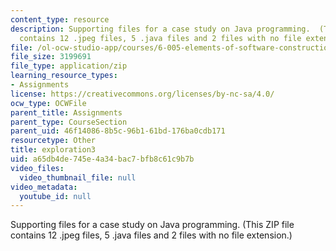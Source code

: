 ```yaml
---
content_type: resource
description: Supporting files for a case study on Java programming.  (This ZIP file
  contains 12 .jpeg files, 5 .java files and 2 files with no file extension.)
file: /ol-ocw-studio-app/courses/6-005-elements-of-software-construction-fall-2008/a65db4de745e4a34bac7bfb8c61c9b7b_exploration3.zip
file_size: 3199691
file_type: application/zip
learning_resource_types:
- Assignments
license: https://creativecommons.org/licenses/by-nc-sa/4.0/
ocw_type: OCWFile
parent_title: Assignments
parent_type: CourseSection
parent_uid: 46f14086-8b5c-96b1-61bd-176ba0cdb171
resourcetype: Other
title: exploration3
uid: a65db4de-745e-4a34-bac7-bfb8c61c9b7b
video_files:
  video_thumbnail_file: null
video_metadata:
  youtube_id: null
---
```

Supporting files for a case study on Java programming.  (This ZIP file contains 12 .jpeg files, 5 .java files and 2 files with no file extension.)